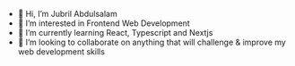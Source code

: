 - 👋 Hi, I’m Jubril Abdulsalam
- 👀 I’m interested in Frontend Web Development
- 🌱 I’m currently learning React, Typescript and Nextjs
- 💞️ I’m looking to collaborate on anything that will challenge & improve my web development skills


<!---
jubril-a/jubril-a is a ✨ special ✨ repository because its `README.md` (this file) appears on your GitHub profile.
You can click the Preview link to take a look at your changes.
--->
